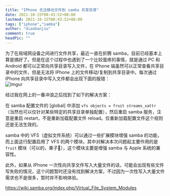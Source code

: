 ```yaml
---
title: "IPhone 无法移动文件到 samba 共享目录"
date: 2021-10-15T00:43:52+08:00
lastmod: 2021-10-15T00:43:52+08:00
tags: ["iphone","samba"]
author: "dianbanjiu"
comment: true
headPic: ""
---
```


为了在局域网设备之间进行文件共享，最近一直在折腾 samba，目前已经基本上算是搞好了。但是在这个过程中也遇到了一个比较蛋疼的事情，就是通过 PC  和 Android 都可以正常向共享目录写入文件，在 IPhone 端虽然可以正常查看共享目录中的文件，但是无法将 IPhone 上的文件移动/复制到共享目录中。每次通过 IPhone 向共享目录中写入文件都会出现下面的报错：  
![Imgur](https://i.imgur.com/D4PxRwz.png)


经过我在网上的一番冲浪之后找到了如下的解决方案：  

在 samba 配置文件的 [global] 中添加 `vfs objects = fruit streams_xattr`（当然也可以仅针对某些特定的共享目录单独配置），然后重启 samba 服务，注意是重启 restart，不是重新加载配置文件 reload。仅重新加载配置文件这个规则还是无法生效的。  


samba 中的 VFS（虚拟文件系统）可以通过一些扩展模块增强 samba 的功能，而上面这行配置启用了 VFS 的两个模块，其中对解决本次问题起主要作用的是 `fruit` 模块（可以的，果子🤣），这个模块主要是增强 samba 与 Apple 系统的兼容性。  

此外，如果从 IPhone 一次性向共享文件写入大量文件的话，可能会出现有些文件写失败的情况，这个问题暂时还没有找到解决方案，不过因为一次性写入大量文件需求也不是很多，暂时并不影响体验。


https://wiki.samba.org/index.php/Virtual_File_System_Modules